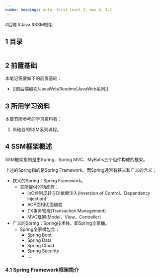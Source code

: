 ```yaml
---
number headings: auto, first-level 2, max 6, 1.1
---
```

#后端 #Java #SSM框架

## 1 目录

```toc
```

## 2 前置基础

本笔记需要如下的前置基础：
- [[前后端编程/JavaWeb/Readme|JavaWeb系列]]

## 3 所用学习资料

本章节所参考的学习资料有：
1. 尚硅谷的SSM系列课程。

## 4 SSM框架概述

SSM框架指的是由Spring、Spring MVC、MyBatis三个组件构成的框架。

上述的Spring指的是Spring Framework。而Spring通常有狭义和广义的含义：
- 狭义的Spring：Spring Framework。
	- 其所提供的功能有：
		- IoC控制反转与DI依赖注入(Inversion of Control、Dependency injection)
		- AOP面相切面编程
		- TX事务管理(Transaction Management)
		- MVC框架(Model、View、Controller)
- 广义的Spring：Spring技术栈，即Spring全家桶。
	- Spring全家桶包含：
		- Spring Boot
		- Spring Data
		- Spring Cloud
		- Spring Security
		- ...

### 4.1 Spring Framework框架简介



